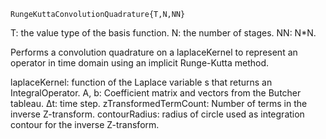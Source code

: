 ```
RungeKuttaConvolutionQuadrature{T,N,NN}
```

T: the value type of the basis function. N: the number of stages. NN: N*N.

Performs a convolution quadrature on a laplaceKernel to represent an operator in time domain using an implicit Runge-Kutta method.

laplaceKernel: function of the Laplace variable s that returns an IntegralOperator. A, b: Coefficient matrix and vectors from the Butcher tableau. Δt: time step. zTransformedTermCount: Number of terms in the inverse Z-transform. contourRadius: radius of circle used as integration contour for the inverse Z-transform.
